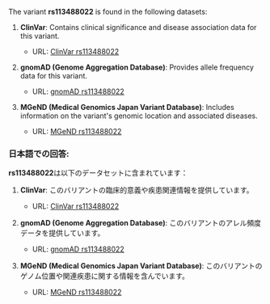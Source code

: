The variant **rs113488022** is found in the following datasets:

1. **ClinVar**: Contains clinical significance and disease association data for this variant.  
   - URL: [ClinVar rs113488022](https://www.ncbi.nlm.nih.gov/clinvar/variation/40389)

2. **gnomAD (Genome Aggregation Database)**: Provides allele frequency data for this variant.  
   - URL: [gnomAD rs113488022](https://gnomad.broadinstitute.org/variant/7-140753336-A-T?dataset=gnomad_r4)

3. **MGeND (Medical Genomics Japan Variant Database)**: Includes information on the variant's genomic location and associated diseases.  
   - URL: [MGeND rs113488022](https://mgend.ncgm.go.jp/variant/info/SNV|hg38|chr7:140753336-140753336|gA>C)

### 日本語での回答:
**rs113488022**は以下のデータセットに含まれています：

1. **ClinVar**: このバリアントの臨床的意義や疾患関連情報を提供しています。  
   - URL: [ClinVar rs113488022](https://www.ncbi.nlm.nih.gov/clinvar/variation/40389)

2. **gnomAD (Genome Aggregation Database)**: このバリアントのアレル頻度データを提供しています。  
   - URL: [gnomAD rs113488022](https://gnomad.broadinstitute.org/variant/7-140753336-A-T?dataset=gnomad_r4)

3. **MGeND (Medical Genomics Japan Variant Database)**: このバリアントのゲノム位置や関連疾患に関する情報を含んでいます。  
   - URL: [MGeND rs113488022](https://mgend.ncgm.go.jp/variant/info/SNV|hg38|chr7:140753336-140753336|gA>C)